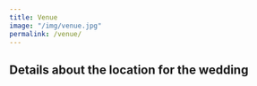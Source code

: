 ```yaml
---
title: Venue
image: "/img/venue.jpg"
permalink: /venue/
---
```


Details about the location for the wedding
------------------------------------------
